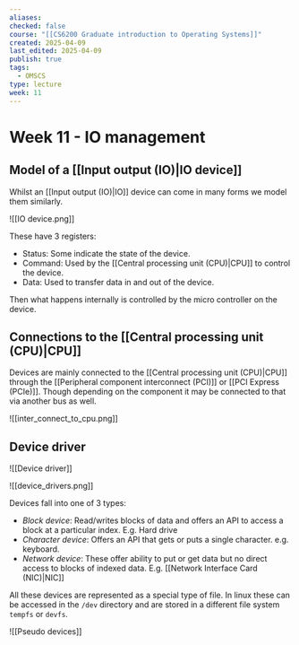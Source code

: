 ```yaml
---
aliases: 
checked: false
course: "[[CS6200 Graduate introduction to Operating Systems]]"
created: 2025-04-09
last_edited: 2025-04-09
publish: true
tags:
  - OMSCS
type: lecture
week: 11
---
```

# Week 11 - IO management

## Model of a [[Input output (IO)|IO device]]

Whilst an [[Input output (IO)|IO]] device can come in many forms we model them similarly.

![[IO device.png]]

These have 3 registers:
- Status: Some indicate the state of the device.
- Command: Used by the [[Central processing unit (CPU)|CPU]] to control the device.
- Data: Used to transfer data in and out of the device.

 Then what happens internally is controlled by the micro controller on the device. 

## Connections to the [[Central processing unit (CPU)|CPU]]

Devices are mainly connected to the [[Central processing unit (CPU)|CPU]] through the [[Peripheral component interconnect (PCI)]] or [[PCI Express (PCIe)]]. Though depending on the component it may be connected to that via another bus as well.

![[inter_connect_to_cpu.png]]

## Device driver

![[Device driver]]

![[device_drivers.png]]

Devices fall into one of 3 types:
- *Block device*: Read/writes blocks of data and offers an API to access a block at a particular index. E.g. Hard drive
- *Character device*: Offers an API that gets or puts a single character. e.g. keyboard.
- *Network device*: These offer ability to put or get data but no direct access to blocks of indexed data. E.g. [[Network Interface Card (NIC)|NIC]]

All these devices are represented as a special type of file. In linux these can be accessed in the `/dev` directory and are stored in a different file system `tempfs` or `devfs`.

![[Pseudo devices]]

